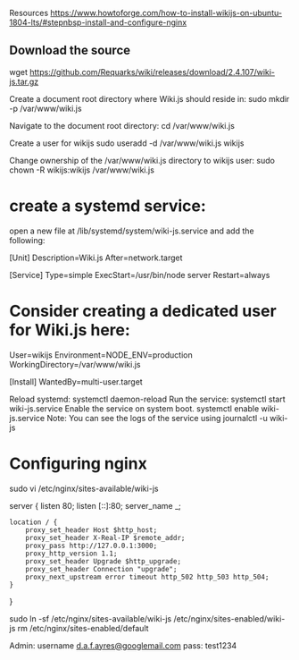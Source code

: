Resources
https://www.howtoforge.com/how-to-install-wikijs-on-ubuntu-1804-lts/#stepnbsp-install-and-configure-nginx

## Download the source
wget https://github.com/Requarks/wiki/releases/download/2.4.107/wiki-js.tar.gz


Create a document root directory where Wiki.js should reside in:
sudo mkdir -p /var/www/wiki.js

Navigate to the document root directory:
cd /var/www/wiki.js

Create a user for wikijs
sudo useradd -d /var/www/wiki.js wikijs

Change ownership of the /var/www/wiki.js directory to wikijs user:
sudo chown -R wikijs:wikijs /var/www/wiki.js




# create a systemd service:
open a new file at /lib/systemd/system/wiki-js.service and add the following:

[Unit]
Description=Wiki.js
After=network.target

[Service]
Type=simple
ExecStart=/usr/bin/node server
Restart=always
# Consider creating a dedicated user for Wiki.js here:
User=wikijs
Environment=NODE_ENV=production
WorkingDirectory=/var/www/wiki.js

[Install]
WantedBy=multi-user.target


Reload systemd:
systemctl daemon-reload
Run the service:
systemctl start wiki-js.service
Enable the service on system boot.
systemctl enable wiki-js.service
Note: You can see the logs of the service using journalctl -u wiki-js


# Configuring nginx
sudo vi /etc/nginx/sites-available/wiki-js

server {
    listen 80;
    listen [::]:80;
    server_name  _;

    location / {
        proxy_set_header Host $http_host;
        proxy_set_header X-Real-IP $remote_addr;
        proxy_pass http://127.0.0.1:3000;
        proxy_http_version 1.1;
        proxy_set_header Upgrade $http_upgrade;
        proxy_set_header Connection "upgrade";
        proxy_next_upstream error timeout http_502 http_503 http_504;
    }
}


sudo ln -sf /etc/nginx/sites-available/wiki-js /etc/nginx/sites-enabled/wiki-js
rm /etc/nginx/sites-enabled/default



Admin:
username d.a.f.ayres@googlemail.com	
pass: test1234

